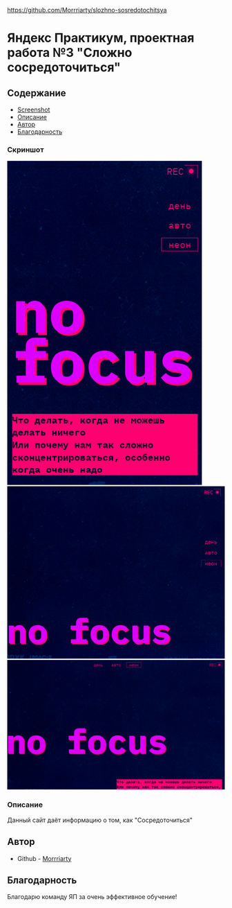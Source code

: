 https://github.com/Morrriarty/slozhno-sosredotochitsya

# Яндекс Практикум, проектная работа №3 "Сложно сосредоточиться"

## Содержание

- [Screenshot](#screenshot)
- [Описание](#описание)
- [Автор](#автор)
- [Благодарность](#благодарность)

### Скриншот

![](./mobile.png)
![](./tab.png)
![](./desktop.png)


### Описание

Данный сайт даёт информацию о том, как "Сосредоточиться"

## Автор

- Github - [Morrriarty]([https://github.com/Morrriarty])

## Благодарность

Благодарю команду ЯП за очень эффективное обучение!
